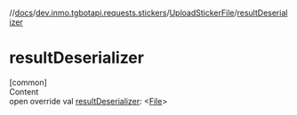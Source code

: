 //[docs](../../../index.md)/[dev.inmo.tgbotapi.requests.stickers](../index.md)/[UploadStickerFile](index.md)/[resultDeserializer](result-deserializer.md)



# resultDeserializer  
[common]  
Content  
open override val [resultDeserializer](result-deserializer.md): <[File](../../dev.inmo.tgbotapi.types.files/-file/index.md)>  




